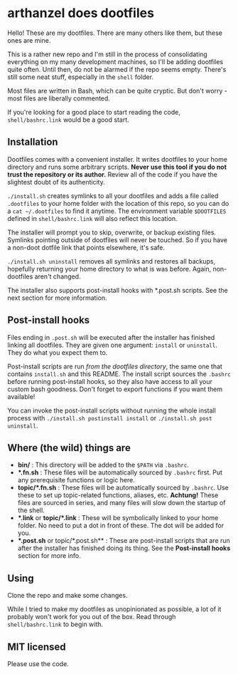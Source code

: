 arthanzel does dootfiles
=====================
Hello! These are my dootfiles. There are many others like them, but these ones are mine.

This is a rather new repo and I'm still in the process of consolidating everything on my many development machines, so I'll be adding dootfiles quite often. Until then, do not be alarmed if the repo seems empty. There's still some neat stuff, especially in the `shell` folder.

Most files are written in Bash, which can be quite cryptic. But don't worry - most files are liberally commented.

If you're looking for a good place to start reading the code, `shell/bashrc.link` would be a good start.

Installation
------------
Dootfiles comes with a convenient installer. It writes dootfiles to your home directory and runs some arbitrary scripts. **Never use this tool if you do not trust the repository or its author.** Review all of the code if you have the slightest doubt of its authenticity.

`./install.sh` creates symlinks to all your dootfiles and adds a file called `.dootfiles` to your home folder with the location of this repo, so you can do a `cat ~/.dootfiles` to find it anytime. The environment variable `$DOOTFILES` defined in `shell/bashrc.link` will also reflect this location.

The installer will prompt you to skip, overwrite, or backup existing files. Symlinks pointing outside of dootfiles will never be touched. So if you have a non-doot dotfile link that points elsewhere, it's safe.

`./install.sh uninstall` removes all symlinks and restores all backups, hopefully returning your home directory to what is was before. Again, non-dootfiles aren't changed.

The installer also supports post-install hooks with *.post.sh scripts. See the next section for more information.

Post-install hooks
------------------
Files ending in `.post.sh` will be executed after the installer has finished linking all dootfiles. They are given one argument: `install` or `uninstall`. They do what you expect them to.

Post-install scripts are run *from the dootfiles directory*, the same one that contains `install.sh` and this README. The install script sources the `.bashrc` before running post-install hooks, so they also have access to all your custom bash goodness. Don't forget to export functions if you want them available!

You can invoke the post-install scripts without running the whole install process with `./install.sh postinstall install` or `./install.sh post uninstall`.

Where (the wild) things are
----------------
- **bin/** : This directory will be added to the `$PATH` via `.bashrc`.
- **\*.fn.sh** : These files will be automatically sourced by `.bashrc` first. Put any prerequisite functions or logic here.
- **topic/*.fn.sh** : These files will be automatically sourced by `.bashrc`. Use these to set up topic-related functions, aliases, etc. **Achtung!** These files are sourced in series, and many files will slow down the startup of the shell.
- **\*.link** or **topic/*.link** : These will be symbolically linked to your home folder. No need to put a dot in front of these. The dot will be added for you.
- **\*.post.sh** or topic/*.post.sh** : These are post-install scripts that are run after the installer has finished doing its thing. See the **Post-install hooks** section for more info.

Using
-----
Clone the repo and make some changes.

While I tried to make my dootfiles as unopinionated as possible, a lot of it probably won't work for you out of the box. Read through `shell/bashrc.link` to begin with.

MIT licensed
------------
Please use the code.
